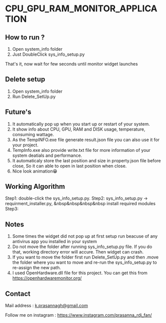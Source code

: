 # CPU_GPU_RAM_MONITOR_APPLICATION

## How to run ?
  1) Open system_info folder
  2) Just DoubleClick sys_info_setup.py
  
  That's it, now wait for few seconds until monitor widget launches
  
## Delete setup 
  1) Open system_info folder
  2) Run Delete_SetUp.py
  
## Future's 
  1) It automatically pop up when you start up or restart of your system.
  2) It show info about CPU, GPU, RAM and DISK usage, temperature, consuming wattage.
  3) As the TempINFO.exe file generate result.json file you can also use it for your project.
  4) TempInfo.exe also provide write.txt file for more information of your system deatials and performance.
  5) It automaticaly store the last position and size in property.json file before close, So it can able to open in last position when close.
  6) Nice look animation😁
  
## Working Algorithm 
  Step1: double-click the sys_info_setup.py.
  Step2: sys_info_setup.py -> requirment_installer.py, 
  &nbsp&nbsp&nbsp&nbsp install required modules 
  Step3: 
  
## Notes
  1) Some times the widget did not pop up at first setup run beacuse of any antivirus app you installed in your system
  2) Do not move the folder after running sys_info_setup.py file. If you do that, working directory error will accure. Then widget can crash. 
  3) If you want to move the folder first run Delete_SetUp.py and then .move the folder where you want to move and re-run the sys_info_setup.py to re-assign the new path.
  4) I used OpenHardware.dll file for this project. You can get this from https://openhardwaremonitor.org/ 

## Contact 

Mail address : k.prasannagh@gmail.com

Follow me on instagram : https://www.instagram.com/prasanna_rdj_fan/
